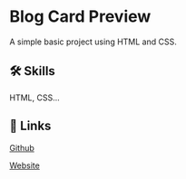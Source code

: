 # Blog Card Preview
A simple basic project using HTML and CSS.

## 🛠 Skills
 HTML, CSS...


## 🔗 Links

[Github](https://github.com/gtanish2003/Blog_Preview_Card)

[Website](https://blog-card-preview06.netlify.app/)
